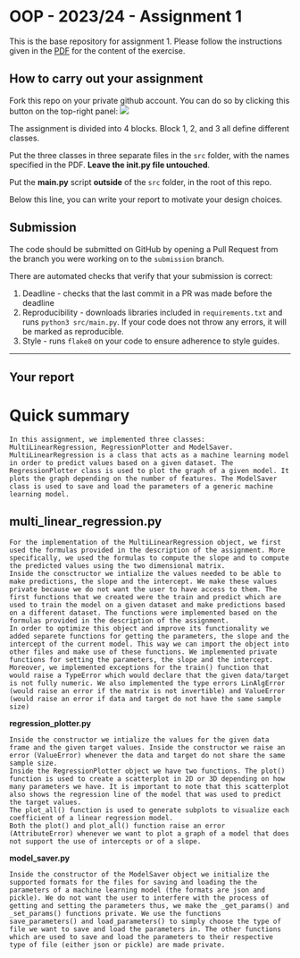 # OOP - 2023/24 - Assignment 1

This is the base repository for assignment 1.
Please follow the instructions given in the [PDF](https://brightspace.rug.nl/content/enforced/243046-WBAI045-05.2023-2024.1/2023_24_OOP.pdf) for the content of the exercise.

## How to carry out your assignment

Fork this repo on your private github account.
You can do so by clicking this button on the top-right panel:
![](fork.png) 

The assignment is divided into 4 blocks.
Block 1, 2, and 3 all define different classes.

Put the three classes in three separate files in the `src` folder, with the names specified in the PDF.
**Leave the __init__.py file untouched**.

Put the **main.py** script **outside** of the `src` folder, in the root of this repo.

Below this line, you can write your report to motivate your design choices.

## Submission

The code should be submitted on GitHub by opening a Pull Request from the branch you were working on to the `submission` branch.

There are automated checks that verify that your submission is correct:

1. Deadline - checks that the last commit in a PR was made before the deadline
2. Reproducibility - downloads libraries included in `requirements.txt` and runs `python3 src/main.py`. If your code does not throw any errors, it will be marked as reproducible.
3. Style - runs `flake8` on your code to ensure adherence to style guides.

---

## Your report

# Quick summary
    In this assignment, we implemented three classes: MultiLinearRegression, RegressionPlotter and ModelSaver. MultiLinearRegression is a class that acts as a machine learning model in order to predict values based on a given dataset. The RegressionPlotter class is used to plot the graph of a given model. It plots the graph depending on the number of features. The ModelSaver class is used to save and load the parameters of a generic machine learning model.

## multi_linear_regression.py

    For the implementation of the MultiLinearRegression object, we first used the formulas provided in the description of the assignment. More specifically, we used the formulas to compute the slope and to compute the predicted values using the two dimensional matrix.
    Inside the consctructor we intialize the values needed to be able to make predictions, the slope and the intercept. We make these values private because we do not want the user to have access to them. The first functions that we created were the train and predict which are used to train the model on a given dataset and make predictions based on a different dataset. The functions were implemented based on the formulas provided in the description of the assignment. 
    In order to optimize this object and improve its functionality we added separete functions for getting the parameters, the slope and the intercept of the current model. This way we can import the object into other files and make use of these functions. We implemented private functions for setting the parameters, the slope and the intercept.
    Moreover, we implemented exceptions for the train() function that would raise a TypeError which would declare that the given data/target is not fully numeric. We also implemented the type errors LinAlgError (would raise an error if the matrix is not invertible) and ValueError (would raise an error if data and target do not have the same sample size) 

**regression_plotter.py**

    Inside the constructor we intialize the values for the given data frame and the given target values. Inside the constructor we raise an error (ValueError) whenever the data and target do not share the same sample size. 
    Inside the RegressionPlotter object we have two functions. The plot() function is used to create a scatterplot in 2D or 3D depending on how many parameters we have. It is important to note that this scatterplot also shows the regression line of the model that was used to predict the target values.
    The plot_all() function is used to generate subplots to visualize each coefficient of a linear regression model.
    Both the plot() and plot_all() function raise an error (AttributeError) whenever we want to plot a graph of a model that does not support the use of intercepts or of a slope. 

**model_saver.py**

    Inside the constructor of the ModelSaver object we initialize the supported formats for the files for saving and loading the the parameters of a machine learning model (the formats are json and pickle). We do not want the user to interfere with the process of getting and setting the parameters thus, we make the _get_params() and _set_params() functions private. We use the functions save_parameters() and load_parameters() to simply choose the type of file we want to save and load the parameters in. The other functions which are used to save and load the parameters to their respective type of file (either json or pickle) are made private.
